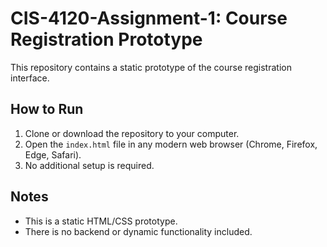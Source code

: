 # CIS-4120-Assignment-1: Course Registration Prototype

This repository contains a static prototype of the course registration interface.

## How to Run
1. Clone or download the repository to your computer.  
2. Open the `index.html` file in any modern web browser (Chrome, Firefox, Edge, Safari).  
3. No additional setup is required.  

## Notes
- This is a static HTML/CSS prototype.  
- There is no backend or dynamic functionality included.  
